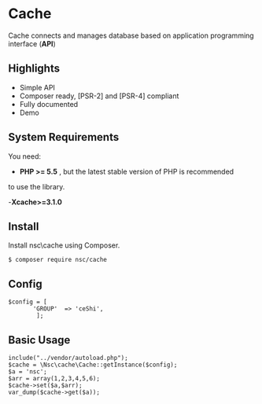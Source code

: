 # Cache
Cache connects and manages database based on application programming interface (**API**)

## Highlights

- Simple API
- Composer ready, [PSR-2] and [PSR-4] compliant
- Fully documented
- Demo

## System Requirements

You need:

- **PHP >= 5.5** , but the latest stable version of PHP is recommended

to use the library.

-**Xcache>=3.1.0**

## Install

Install nsc\cache using Composer.

    $ composer require nsc/cache

## Config
```
$config = [
       'GROUP'  => 'ceShi',
        ];
```

## Basic Usage

    include("../vendor/autoload.php");
    $cache = \Nsc\cache\Cache::getInstance($config);
    $a = 'nsc';
    $arr = array(1,2,3,4,5,6);
    $cache->set($a,$arr);
    var_dump($cache->get($a));